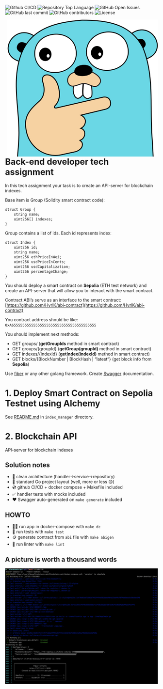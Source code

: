 ![Github CI/CD](https://github.com/cronnoss/blockchain-api/actions/workflows/go.yml/badge.svg)
![Repository Top Language](https://img.shields.io/github/languages/top/cronnoss/blockchain-api.svg)
![GitHub Open Issues](https://img.shields.io/github/issues/cronnoss/blockchain-api.svg)
![GitHub last commit](https://img.shields.io/github/last-commit/cronnoss/blockchain-api.svg)
![GitHub contributors](https://img.shields.io/github/contributors/cronnoss/blockchain-api.svg)
![License](https://img.shields.io/badge/license-Apache%202-blue)


<img align="right" width="497" src="./images/big-gopher.png" alt="Gopher" />

# Back-end developer tech assignment

In this tech assignment your task is to create an API-server for blockchain indexes.

Base item is Group (Solidity smart contract code):

```solidity
struct Group {
    string name;
    uint256[] indexes;
}
```

Group contains a list of ids. Each id represents index:

```solidity
struct Index {
    uint256 id;
    string name;
    uint256 ethPriceInWei;
    uint256 usdPriceInCents;
    uint256 usdCapitalization;
    uint256 percentageChange;
}
```

You should deploy a smart contract on **Sepolia** (ETH test network) and create an API-server that will allow you to
interact with the smart contract.

Contract ABI’s serve as an interface to the smart
contract: [https://github.com/HvrlK/abi-contract](https://github.com/HvrlK/abi-contract)

You contract address should be like: `0xA655555555555555555555555555555555555555`

You should implement next methods:

- GET groups/ (**getGroupIds** method in smart contract)
- GET groups/{groupId} (**getGroup(groupId)** method in smart contract)
- GET indexes/{indexId} (**getIndex(indexId)** method in smart contract)
- GET blocks/{BlockNumber | BlockHash | “latest“} (get block info from **Sepolia**)

Use [fiber](https://github.com/gofiber/fiber) or any other golang framework.
Create [Swagger](https://github.com/go-swagger/go-swagger) documentation.

# 1. Deploy Smart Contract on Sepolia Testnet using Alchemy

See [README.md](index_manager/README.md) in `index_manager` directory.

# 2. Blockchain API

API-server for blockchain indexes

## Solution notes

- :trident: clean architecture (handler->service->repository)
- :book: standard Go project layout (well, more or less :blush:)
- :cd: github CI/CD + docker compose + Makefile included
- :white_check_mark: handler tests with mocks included
- :heart: Swagger auto-generated on `make generate` included

## HOWTO

- :running_man: run app in docker-compose with `make dc`
- :test_tube: run tests with `make test`
- :coin: generate contract from `abi` file with `make abigen`
- :sunflower: run linter with `make lint`

## A picture is worth a thousand words

<img src="./images/make-run.png">
